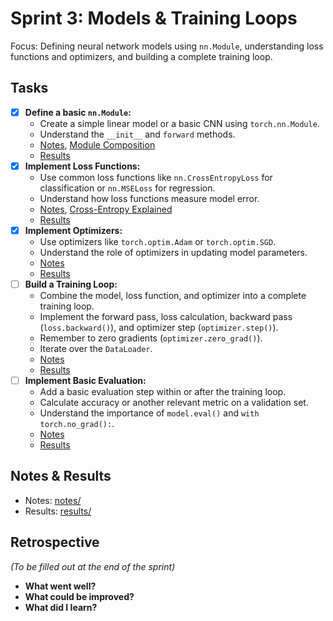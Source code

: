 # Sprint 3: Models & Training Loops

Focus: Defining neural network models using `nn.Module`, understanding loss functions and optimizers, and building a complete training loop.

## Tasks

- [x] **Define a basic `nn.Module`:**
  - Create a simple linear model or a basic CNN using `torch.nn.Module`.
  - Understand the `__init__` and `forward` methods.
  - [Notes](notes/01_define_nn_module_notes.md), [Module Composition](notes/03_module_composition_notes.md)
  - [Results](results/01_define_nn_module.py)
- [x] **Implement Loss Functions:**
  - Use common loss functions like `nn.CrossEntropyLoss` for classification or `nn.MSELoss` for regression.
  - Understand how loss functions measure model error.
  - [Notes](notes/02_loss_functions_training_loop_notes.md), [Cross-Entropy Explained](notes/02a_cross_entropy_explained.md)
  - [Results](results/02_loss_functions.py)
- [x] **Implement Optimizers:**
  - Use optimizers like `torch.optim.Adam` or `torch.optim.SGD`.
  - Understand the role of optimizers in updating model parameters.
  - [Notes](notes/03_optimizers_notes.md)
  - [Results](results/03_optimizers.py)
- [ ] **Build a Training Loop:**
  - Combine the model, loss function, and optimizer into a complete training loop.
  - Implement the forward pass, loss calculation, backward pass (`loss.backward()`), and optimizer step (`optimizer.step()`).
  - Remember to zero gradients (`optimizer.zero_grad()`).
  - Iterate over the `DataLoader`.
  - [Notes]()
  - [Results]()
- [ ] **Implement Basic Evaluation:**
  - Add a basic evaluation step within or after the training loop.
  - Calculate accuracy or another relevant metric on a validation set.
  - Understand the importance of `model.eval()` and `with torch.no_grad():`.
  - [Notes]()
  - [Results]()

## Notes & Results

- Notes: [notes/](notes/)
- Results: [results/](results/)

## Retrospective

_(To be filled out at the end of the sprint)_

- **What went well?**
- **What could be improved?**
- **What did I learn?**
